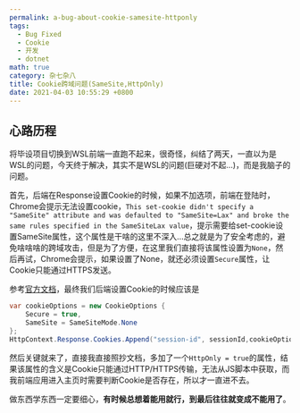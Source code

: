 ```yaml
---
permalink: a-bug-about-cookie-samesite-httponly
tags: 
  - Bug Fixed
  - Cookie
  - 开发
  - dotnet
math: true
category: 杂七杂八
title: Cookie跨域问题(SameSite,HttpOnly)
date: 2021-04-03 10:55:29 +0800
---
```


## 心路历程

将毕设项目切换到WSL前端一直跑不起来，很奇怪，纠结了两天，一直以为是WSL的问题，今天终于解决，其实不是WSL的问题(巨硬对不起...)，而是我脑子的问题。

首先，后端在Response设置Cookie的时候，如果不加选项，前端在登陆时，Chrome会提示无法设置cookie，`This set-cookie didn't specify a "SameSite" attribute and was defaulted to "SameSite=Lax" and broke the same rules specified in the SameSiteLax value`，提示需要给set-cookie设置SameSite属性，这个属性是干啥的这里不深入...总之就是为了安全考虑的，避免啥啥啥的跨域攻击，但是为了方便，在这里我们直接将该属性设置为`None`，然后再试，Chrome会提示，如果设置了None，就还必须设置`Secure`属性，让Cookie只能通过HTTPS发送。

参考[官方文档](https://docs.microsoft.com/en-us/aspnet/core/security/samesite?view=aspnetcore-5.0)，最终我们后端设置Cookie的时候应该是

```csharp
var cookieOptions = new CookieOptions {
    Secure = true,
    SameSite = SameSiteMode.None
};
HttpContext.Response.Cookies.Append("session-id", sessionId,cookieOptions);
```

然后关键就来了，直接我直接照抄文档，多加了一个`HttpOnly = true`的属性，结果该属性的含义是Cookie只能通过HTTP/HTTPS传输，无法从JS脚本中获取，而我前端应用进入主页时需要判断Cookie是否存在，所以才一直进不去。

做东西学东西一定要细心，**有时候总想着能用就行，到最后往往就变成不能用了**。